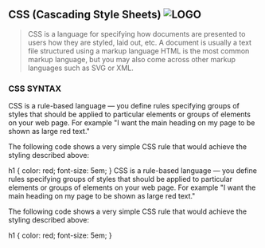 CSS (Cascading Style Sheets) ![LOGO](https://armyyazilim.com/wp-content/uploads/2019/10/css.png)
---
>CSS is a language for specifying how documents are presented to users how they are styled, laid out, etc.
A document is usually a text file structured using a markup language HTML is the most common markup language, but you may also come across other markup languages such as SVG or XML.
### CSS SYNTAX
CSS is a rule-based language — you define rules specifying groups of styles that should be applied to particular elements or groups of elements on your web page. For example "I want the main heading on my page to be shown as large red text."

The following code shows a very simple CSS rule that would achieve the styling described above:

h1 {
    color: red;
    font-size: 5em;
}
CSS is a rule-based language — you define rules specifying groups of styles that should be applied to particular elements or groups of elements on your web page. For example "I want the main heading on my page to be shown as large red text."

The following code shows a very simple CSS rule that would achieve the styling described above:

h1 {
    color: red;
    font-size: 5em;
}
